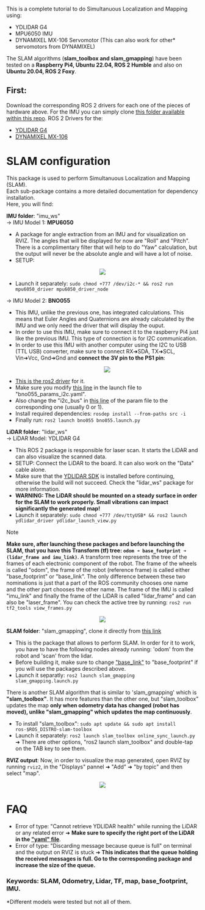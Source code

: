 This is a complete tutorial to do Simultanuous Localization and Mapping using:
- YDLIDAR G4
- MPU6050 IMU
- DYNAMIXEL MX-106 Servomotor (This can also work for other* servomotors from DYNAMIXEL)

The SLAM algorithms (**slam_toolbox and slam_gmapping**) have been tested on a **Raspberry Pi4, Ubuntu 22.04, ROS 2 Humble** and also on **Ubuntu 20.04, ROS 2 Foxy**.

## First:
Download the corresponding ROS 2 drivers for each one of the pieces of hardware above. For the IMU you can simply clone [this folder available within this repo](https://github.com/anasderkaoui/AutoRCX/tree/main/IMU/MPU6050/ros2_mpu6050).
ROS 2 Drivers for the:
- [YDLIDAR G4](https://github.com/YDLIDAR/ydlidar_ros2_driver/tree/humble)
- [DYNAMIXEL MX-106](https://github.com/ROBOTIS-GIT/DynamixelSDK/tree/humble-devel)



# SLAM configuration
This package is used to perform Simultanuous Localization and Mapping (SLAM).<br>
Each sub-package contains a more detailed documentation for dependency installation.<br>
Here, you will find:

**IMU folder**: "imu_ws"<br>
-> IMU Model 1: **MPU6050**
- A package for angle extraction from an IMU and for visualization on RVIZ. The angles that will be displayed for now are "Roll" and "Pitch". There is a complimentary filter that will help to do "Yaw" calculation, but the output will never be the absolute angle and will have a lot of noise.
- SETUP:<br>

<p align="center">
    <img src="https://github.com/MecaBotiX/m3cooper_ros_2/assets/115218309/2e9da7e4-1e17-41ea-974b-14a80d6caa84">

- Launch it separately: `sudo chmod +777 /dev/i2c-* && ros2 run mpu6050_driver mpu6050_driver_node`

-> IMU Model 2: **BNO055**
- This IMU, unlike the previous one, has integrated calculations. This means that Euler Angles and Quaternions are already calculated by the IMU and we only need the driver that will display the ouput.
- In order to use this IMU, make sure to connect it to the raspberry Pi4 just like the previous IMU. This type of connection is for I2C communication.
- In order to use this IMU with another computer using the I2C to USB (TTL USB) converter, make sure to connect RX➜SDA, TX➜SCL, Vin➜Vcc, Gnd➜Gnd and **connect the 3V pin to the PS1 pin**:
  <p align="center">
      <img src="https://github.com/MecaBotiX/m3cooper_ros_2/assets/115218309/fbe41cb9-2cef-43d6-9675-0626d6e7d087">
- [This is the ros2 driver](https://github.com/flynneva/bno055.git) for it.
- Make sure you modify [this line](https://github.com/flynneva/bno055/blob/45e1ff16936101711260c9fda63fbad99376ce3b/launch/bno055.launch.py#L38) in the launch file to "bno055_params_i2c.yaml".
- Also change the "i2c_bus" in [this line](https://github.com/flynneva/bno055/blob/45e1ff16936101711260c9fda63fbad99376ce3b/bno055/params/bno055_params_i2c.yaml#L34) of the param file to the corresponding one (usually 0 or 1).
- Install required dependencies: `rosdep install --from-paths src -i`
- Finally run: `ros2 launch bno055 bno055.launch.py`

**LiDAR folder**: "lidar_ws"<br>
-> LiDAR Model: YDLIDAR G4
- This ROS 2 package is responsible for laser scan. It starts the LiDAR and can also visualize the scanned data.
- SETUP: Connect the LiDAR to the board. It can also work on the "Data" cable alone.
- Make sure that the [YDLIDAR SDK](https://github.com/YDLIDAR/YDLidar-SDK?tab=readme-ov-file#installation) is installed before continuing, otherwise the build will not succeed. Check the "lidar_ws" package for more information.
- **WARNING: The LiDAR should be mounted on a steady surface in order for the SLAM to work properly. Small vibrations can impact significantly the generated map!**
- Launch it separately: `sudo chmod +777 /dev/ttyUSB* && ros2 launch ydlidar_driver ydlidar_launch_view.py`

> [!NOTE]
>**Make sure, after launching these packages and before launching the SLAM, that you have this Transform (tf) tree: `odom ➜ base_footprint ➜ (lidar_frame and imu_link)`**. A transform tree represents the tree of the frames of each electronic component of the robot. The frame of the wheels is called "odom", the frame of the robot (reference frame) is called either "base_footprint" or "base_link". The only difference between these two nominations is just that a part of the ROS community chooses one name and the other part chooses the other name. The frame of the IMU is called "imu_link" and finally the frame of the LiDAR is called "lidar_frame" and can also be "laser_frame". You can check the active tree by running: `ros2 run tf2_tools view_frames.py`
<p align="center">
      <img src="https://github.com/MecaBotiX/m3cooper_ros_2/assets/115218309/08b7b794-b21f-4cc5-bfd9-b6e23134bc5b">

**SLAM folder**: "slam_gmapping", clone it directly from [this link](https://github.com/Project-MANAS/slam_gmapping)<br>
- This is the package that allows to perform SLAM. In order for it to work, you have to have the following nodes already running: 'odom' from the robot and 'scan' from the lidar.
- Before building it, make sure to change ["base_link"](https://github.com/Project-MANAS/slam_gmapping/blob/3c3de50c071d2c64ffe516e1ed84a574fc447b97/slam_gmapping/src/slam_gmapping.cpp#L62) to "base_footprint" if you will use the packages described above.
- Launch it separatly: `ros2 launch slam_gmapping slam_gmapping.launch.py`

There is another SLAM algorithm that is similar to 'slam_gmapping' which is **"slam_toolbox"**. It has more features than the other one, but "slam_toolbox" updates the map **only when odometry data has changed (robot has moved), unlike "slam_gmapping" which updates the map continuously**.
- To install "slam_toolbox": `sudo apt update && sudo apt install ros-$ROS_DISTRO-slam-toolbox`
- Launch it separately: `ros2 launch slam_toolbox online_sync_launch.py` ➜ There are other options, "ros2 launch slam_toolbox" and double-tap on the TAB key to see them.

**RVIZ output**: Now, in order to visualize the map generated, open RVIZ by running `rviz2`, in the "Displays" pannel ➜ "Add" ➜ "by topic" and then select "map".
<p align="center">
      <img src="https://github.com/MecaBotiX/m3cooper_ros_2/assets/115218309/d626502a-a16f-4877-a7f8-5cfbff3ae2dc">
    
# FAQ
- Error of type: "Cannot retrieve YDLIDAR health" while running the LiDAR or any related error ➜ **Make sure to specify the right port of the LiDAR in the ["yaml" file](https://github.com/MecaBotiX/m3cooper_ros_2/blob/f3ffba6bb7bf43f59c6fc5fd2a0007cef9da1ffb/SLAM/lidar_ws/src/ydlidar_ros2_driver/params/ydlidar.yaml#L3)**.
- Error of type: "Discarding message because queue is full" on terminal and the output on RVIZ is stuck ➜ **This indicates that the queue holding the received messages is full. Go to the corresponding package and increase the size of the queue.**


### Keywords: SLAM, Odometry, Lidar, TF, map, base_footprint, IMU.
*Different models were tested but not all of them.
